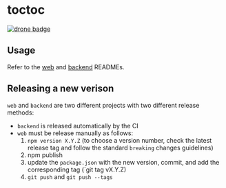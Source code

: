 # toctoc

[![drone badge](https://drone.our.buildo.io:4433/api/badges/buildo/toctoc/status.svg)](https://drone.our.buildo.io:4433/buildo/toctoc)

## Usage

Refer to the [web](/web) and [backend](/backend) READMEs.

## Releasing a new verison

`web` and `backend` are two different projects with two different release methods:

* `backend` is released automatically by the CI
* `web` must be release manually as follows:
  1. `npm version X.Y.Z` (to choose a version number, check the latest release tag and follow the standard `breaking` changes guidelines)
  2. npm publish
  3. update the `package.json` with the new version, commit, and add the corresponding tag (`git tag vX.Y.Z)
  4. `git push` and `git push --tags`
